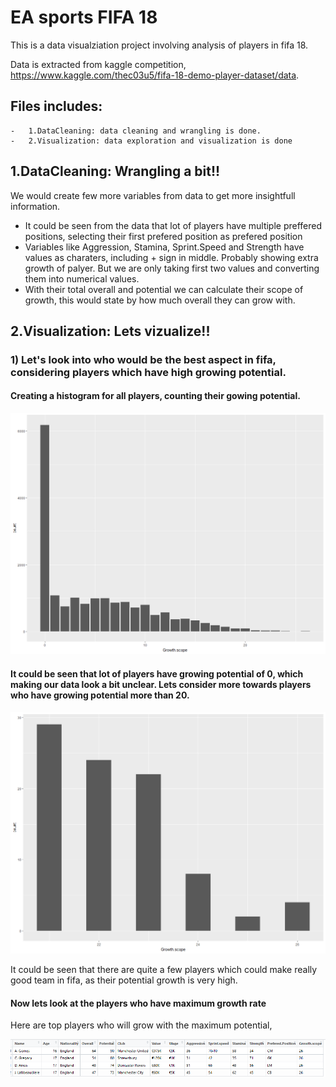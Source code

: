 # EA sports FIFA 18

This is a data visualziation project involving analysis of players in fifa 18.

Data is extracted from kaggle competition, https://www.kaggle.com/thec03u5/fifa-18-demo-player-dataset/data.

## Files includes:

    -   1.DataCleaning: data cleaning and wrangling is done.
    -   2.Visualization: data exploration and visualization is done

## 1.DataCleaning: Wrangling a bit!!
We would create few more variables from data to get more insightfull information. 
 -  It could be seen from the data that lot of players have multiple preffered positions, selecting their first prefered position as prefered position
 -  Variables like Aggression, Stamina, Sprint.Speed and Strength have values as charaters, including + sign in middle. Probably showing extra growth of palyer. But we are only taking first two values and converting them into numerical values.
 -  With their total overall and potential we can calculate their scope of growth, this would state by how much overall they can grow with.


## 2.Visualization: Lets vizualize!!

### 1) Let's look into who would be the best aspect in fifa, considering players which have high growing potential.

#### Creating a histogram for all players, counting their gowing potential.
<p align="center"><img src="https://github.com/shabbir12hasan/the_best_of_EA_game_fifa_18/blob/master/graphs/player_growth.png" width="850"/></p>

#### It could be seen that lot of players have growing potential of 0, which making our data look a bit unclear. Lets consider more towards players who have growing potential more than 20.
<p align="center"><img src="https://github.com/shabbir12hasan/the_best_of_EA_game_fifa_18/blob/master/graphs/player_growth_above20.png" width="850"/></p>
It could be seen that there are quite a few players which could make really good team in fifa, as their potential growth is very high.

#### Now lets look at the players who have maximum growth rate
Here are top players who will grow with the maximum potential,
<p align="center"><img src="https://github.com/shabbir12hasan/the_best_of_EA_game_fifa_18/blob/master/graphs/best_growing_potential.png" width="850"/></p>

